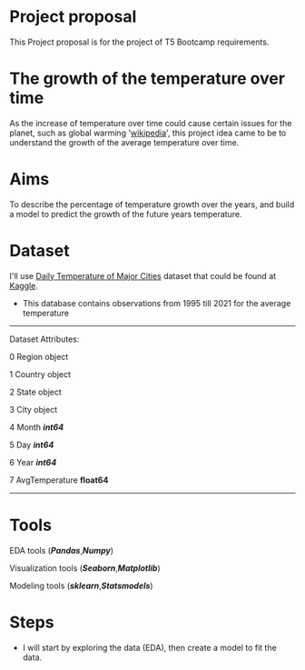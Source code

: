 # Project proposal

This Project proposal is for the project of T5 Bootcamp requirements.

# The growth of the temperature over time

As the increase of temperature over time could cause certain issues for the planet, such as global warming '[wikipedia](https://www.wikipedia.org)', this project idea came to be to understand the growth of the average temperature over time.

# Aims

To describe the percentage of temperature growth over the years, and build a model to predict the growth of the future years temperature.

# Dataset

I'll use [Daily Temperature of Major Cities](https://www.kaggle.com/sudalairajkumar/daily-temperature-of-major-cities/tasks?taskId=1060) dataset that could be found at [Kaggle](www.kaggle.com).

* This database contains observations from 1995 till 2021 for the average temperature

***
Dataset Attributes:



 0   Region          object 
 
 1   Country         object 
 
 2   State           object 
 
 3   City            object 
 
 4   Month           ***int64***  
 
 5   Day             ***int64***  
 
 6   Year            ***int64***  
 
 7   AvgTemperature  **float64**
***


# Tools

EDA tools (***Pandas***,***Numpy***)

Visualization tools (***Seaborn***,***Matplotlib***)

Modeling tools (***sklearn***,***Statsmodels***)

# Steps

* I will start by exploring the data (EDA), then create a model to fit the data.

